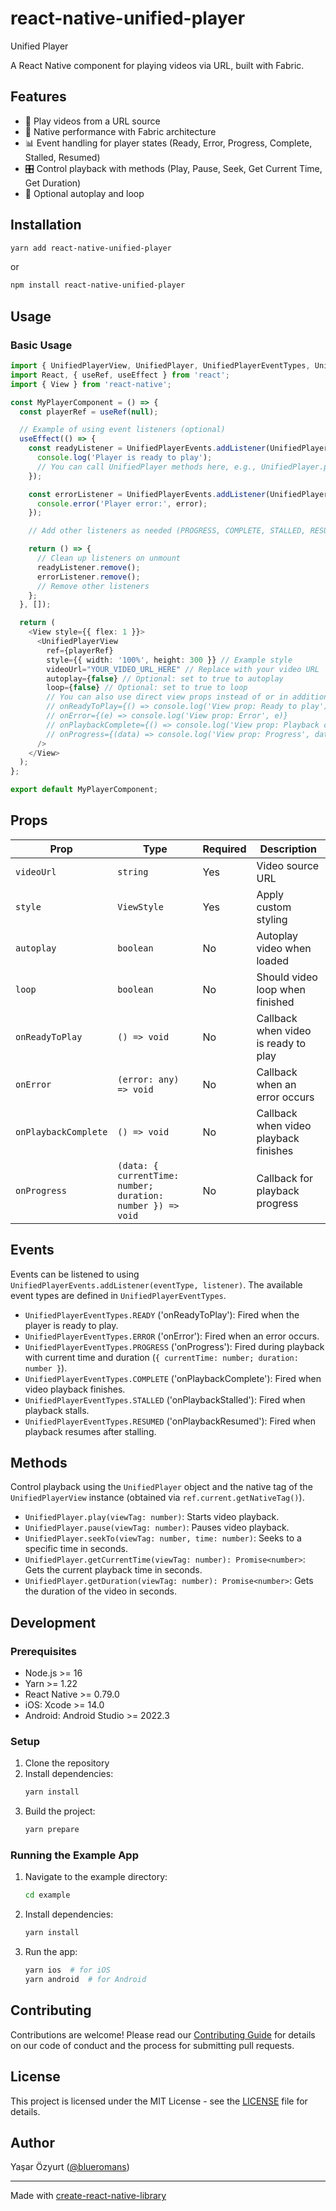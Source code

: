 # react-native-unified-player

Unified Player

A React Native component for playing videos via URL, built with Fabric.

## Features

- 🎥 Play videos from a URL source
- 📱 Native performance with Fabric architecture
- 📊 Event handling for player states (Ready, Error, Progress, Complete, Stalled, Resumed)
- 🎛️ Control playback with methods (Play, Pause, Seek, Get Current Time, Get Duration)
- 🔄 Optional autoplay and loop

## Installation

```bash
yarn add react-native-unified-player
```

or

```bash
npm install react-native-unified-player
```

## Usage

### Basic Usage

```typescript
import { UnifiedPlayerView, UnifiedPlayer, UnifiedPlayerEventTypes, UnifiedPlayerEvents } from 'react-native-unified-player';
import React, { useRef, useEffect } from 'react';
import { View } from 'react-native';

const MyPlayerComponent = () => {
  const playerRef = useRef(null);

  // Example of using event listeners (optional)
  useEffect(() => {
    const readyListener = UnifiedPlayerEvents.addListener(UnifiedPlayerEventTypes.READY, () => {
      console.log('Player is ready to play');
      // You can call UnifiedPlayer methods here, e.g., UnifiedPlayer.play(playerRef.current.getNativeTag());
    });

    const errorListener = UnifiedPlayerEvents.addListener(UnifiedPlayerEventTypes.ERROR, (error) => {
      console.error('Player error:', error);
    });

    // Add other listeners as needed (PROGRESS, COMPLETE, STALLED, RESUMED)

    return () => {
      // Clean up listeners on unmount
      readyListener.remove();
      errorListener.remove();
      // Remove other listeners
    };
  }, []);

  return (
    <View style={{ flex: 1 }}>
      <UnifiedPlayerView
        ref={playerRef}
        style={{ width: '100%', height: 300 }} // Example style
        videoUrl="YOUR_VIDEO_URL_HERE" // Replace with your video URL
        autoplay={false} // Optional: set to true to autoplay
        loop={false} // Optional: set to true to loop
        // You can also use direct view props instead of or in addition to event listeners:
        // onReadyToPlay={() => console.log('View prop: Ready to play')}
        // onError={(e) => console.log('View prop: Error', e)}
        // onPlaybackComplete={() => console.log('View prop: Playback complete')}
        // onProgress={(data) => console.log('View prop: Progress', data)}
      />
    </View>
  );
};

export default MyPlayerComponent;
```

## Props

| Prop | Type | Required | Description |
|------|------|----------|-------------|
| `videoUrl` | `string` | Yes | Video source URL |
| `style` | `ViewStyle` | Yes | Apply custom styling |
| `autoplay` | `boolean` | No | Autoplay video when loaded |
| `loop` | `boolean` | No | Should video loop when finished |
| `onReadyToPlay` | `() => void` | No | Callback when video is ready to play |
| `onError` | `(error: any) => void` | No | Callback when an error occurs |
| `onPlaybackComplete` | `() => void` | No | Callback when video playback finishes |
| `onProgress` | `(data: { currentTime: number; duration: number }) => void` | No | Callback for playback progress |

## Events

Events can be listened to using `UnifiedPlayerEvents.addListener(eventType, listener)`. The available event types are defined in `UnifiedPlayerEventTypes`.

- `UnifiedPlayerEventTypes.READY` ('onReadyToPlay'): Fired when the player is ready to play.
- `UnifiedPlayerEventTypes.ERROR` ('onError'): Fired when an error occurs.
- `UnifiedPlayerEventTypes.PROGRESS` ('onProgress'): Fired during playback with current time and duration (`{ currentTime: number; duration: number }`).
- `UnifiedPlayerEventTypes.COMPLETE` ('onPlaybackComplete'): Fired when video playback finishes.
- `UnifiedPlayerEventTypes.STALLED` ('onPlaybackStalled'): Fired when playback stalls.
- `UnifiedPlayerEventTypes.RESUMED` ('onPlaybackResumed'): Fired when playback resumes after stalling.

## Methods

Control playback using the `UnifiedPlayer` object and the native tag of the `UnifiedPlayerView` instance (obtained via `ref.current.getNativeTag()`).

- `UnifiedPlayer.play(viewTag: number)`: Starts video playback.
- `UnifiedPlayer.pause(viewTag: number)`: Pauses video playback.
- `UnifiedPlayer.seekTo(viewTag: number, time: number)`: Seeks to a specific time in seconds.
- `UnifiedPlayer.getCurrentTime(viewTag: number): Promise<number>`: Gets the current playback time in seconds.
- `UnifiedPlayer.getDuration(viewTag: number): Promise<number>`: Gets the duration of the video in seconds.

## Development

### Prerequisites

- Node.js >= 16
- Yarn >= 1.22
- React Native >= 0.79.0
- iOS: Xcode >= 14.0
- Android: Android Studio >= 2022.3

### Setup

1. Clone the repository
2. Install dependencies:
   ```bash
   yarn install
   ```
3. Build the project:
   ```bash
   yarn prepare
   ```

### Running the Example App

1. Navigate to the example directory:
   ```bash
   cd example
   ```
2. Install dependencies:
   ```bash
   yarn install
   ```
3. Run the app:
   ```bash
   yarn ios  # for iOS
   yarn android  # for Android
   ```

## Contributing

Contributions are welcome! Please read our [Contributing Guide](CONTRIBUTING.md) for details on our code of conduct and the process for submitting pull requests.

## License

This project is licensed under the MIT License - see the [LICENSE](LICENSE) file for details.

## Author

Yaşar Özyurt ([@blueromans](https://github.com/blueromans))

---

Made with [create-react-native-library](https://github.com/callstack/react-native-builder-bob)

